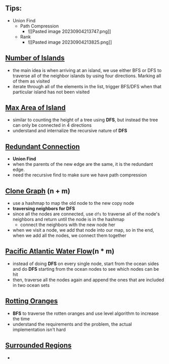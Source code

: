 
## Tips:
- Union Find 
	- Path Compression 
		- ![[Pasted image 20230904213747.png]]
	- Rank
		- ![[Pasted image 20230904213825.png]]

## [Number of Islands](https://leetcode.com/problems/number-of-islands/description/)
- the main idea is when arriving at an island, we use either BFS or DFS to traverse all of the neighbor islands by using four directions. Marking all of them as visited 
- iterate through all of the elements in the list, trigger BFS/DFS when that particular island has not been visited 

## [Max Area of Island](https://leetcode.com/problems/max-area-of-island/)
- similar to counting the height of a tree using **DFS**, but instead the tree can only be connected in 4 directions 
- understand and internalize the recursive nature of **DFS**

## [Redundant Connection](https://leetcode.com/problems/redundant-connection/description/)
- **Union Find**
- when the parents of the new edge are the same, it is the redundant edge. 
- need the recursive find to make sure we have path compression 

## [Clone Graph](https://leetcode.com/problems/clone-graph/description/) (n + m)
- use a hashmap to map the old node to the new copy node 
- **traversing neighbors for DFS**
- since all the nodes are connected, use `dfs` to traverse all of the node's neighbors and return until the node is in the hashmap
	- connect the neighbors with the new node her 
- when we visit a node, we add that node into our map, so in the end, when we add all the nodes, we connect them together 

## [Pacific Atlantic Water Flow](https://leetcode.com/problems/pacific-atlantic-water-flow/description/)(n * m)
- instead of doing **DFS** on every single node, start from the ocean sides and do **DFS** starting from the ocean nodes to see which nodes can be hit 
- then, traverse all the nodes again and append the ones that are included in two ocean sets 

## [Rotting Oranges](https://leetcode.com/problems/rotting-oranges/)
- **BFS** to traverse the rotten oranges and use level algorithm to increase the time 
- understand the requirements and the problem, the actual implementation isn't hard 

## [Surrounded Regions](https://leetcode.com/problems/surrounded-regions/)
- 
